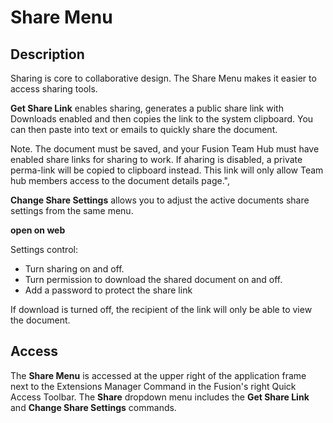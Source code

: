 # Share Menu


## Description

Sharing is core to collaborative design. The Share Menu makes it easier to access sharing tools.

**Get Share Link** enables sharing, generates a public share link with Downloads enabled and then copies the link to the system clipboard. You can then paste into text or emails to quickly share the document.

Note. The document must be saved, and your Fusion Team Hub must have enabled share links for sharing to work. If aharing is disabled, a private perma-link will be copied to clipboard instead. This link will only allow Team hub members access to the document details page.",


**Change Share Settings** allows you to adjust the active documents share settings from the same menu.

**open on web**

Settings control:

- Turn sharing on and off.
- Turn permission to download the shared document on and off.
- Add a password to protect the share link

If download is turned off, the recipient of the link will only be able to view the document.

## Access

The **Share Menu**  is accessed at the upper right of the application frame next to the Extensions Manager Command in the Fusion's right Quick Access Toolbar. The **Share** dropdown menu includes the **Get Share Link** and **Change Share Settings** commands.
